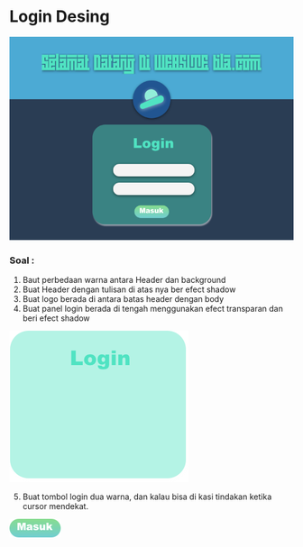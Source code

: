 # Login Desing
![satu web](https://raw.githubusercontent.com/onesyah05/page-login-design/master/jadi.png)
### Soal : 
1. Baut perbedaan warna antara Header dan background
2. Buat Header dengan tulisan di atas nya ber efect shadow
3. Buat logo berada di antara batas header dengan body
4. Buat panel login berada di tengah menggunakan efect transparan dan beri efect shadow

![bg login](https://raw.githubusercontent.com/onesyah05/page-login-design/master/bg_login.png)

5. Buat tombol login dua warna, dan kalau bisa di kasi tindakan ketika cursor mendekat.

![masuk_login](https://raw.githubusercontent.com/onesyah05/page-login-design/master/tombol_masuk.png)
